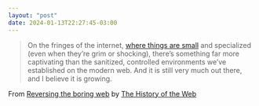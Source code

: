```yaml
---
layout: "post"
date: 2024-01-13T22:27:45-03:00
---
```


> On the fringes of the internet, [where things are small](https://neustadt.fr/essays/the-small-web/) and specialized (even when they’re grim or shocking), there’s something far more captivating than the sanitized, controlled environments we’ve established on the modern web. And it is still very much out there, and I believe it is growing.

From [Reversing the boring web](https://thehistoryoftheweb.com/footnotes/reversing-the-boring-web/) by [The History of the Web](https://thehistoryoftheweb.com/)

